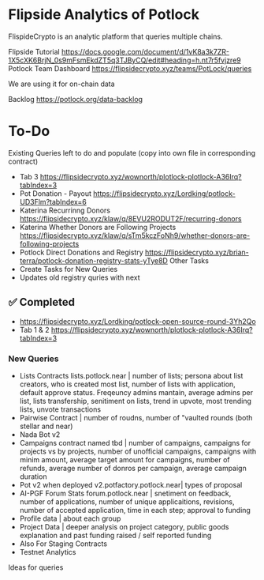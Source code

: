 # Flipside Analytics of Potlock
FlispideCrypto is an analytic platform that queries multiple chains.


Flipside Tutorial https://docs.google.com/document/d/1vK8a3k7ZR-1X5cXK6BrjN_0s9mFsmEkdZT5q3TJByCQ/edit#heading=h.nt7r5fvjzre9 
Potlock Team Dashboard https://flipsidecrypto.xyz/teams/PotLock/queries

We are using it for on-chain data

Backlog  https://potlock.org/data-backlog

# To-Do
Existing Queries left to do and populate (copy into own file in corresponding contract)
- Tab 3 https://flipsidecrypto.xyz/wownorth/plotlock-plotlock-A36Irq?tabIndex=3
- Pot Donation - Payout https://flipsidecrypto.xyz/Lordking/potlock-UD3Flm?tabIndex=6
- Katerina Recurrinng Donors https://flipsidecrypto.xyz/klaw/q/8EVU2RODUT2F/recurring-donors
- Katerina Whether Donors are Following Projects https://flipsidecrypto.xyz/klaw/q/sTm5kczFoNh9/whether-donors-are-following-projects
- Potlock Direct Donations and Registry https://flipsidecrypto.xyz/brian-terra/potlock-donation-registry-stats-yTye8D
Other Tasks
- Create Tasks for New Queries
- Updates old registry quries with next

## ✅ Completed
- https://flipsidecrypto.xyz/Lordking/potlock-open-source-round-3Yh2Qo
- Tab 1 & 2 https://flipsidecrypto.xyz/wownorth/plotlock-plotlock-A36Irq?tabIndex=3


### New Queries
- Lists Contracts lists.potlock.near | number of lists; persona about list creators, who is created most list, number of lists with application, default approve status. Freqeuncy admins mantain, average admins per list, lists transfership, senitiment on lists, trend in upvote, most trending lists, unvote transactions
- Pairwise Contract | number of roudns, number of "vaulted rounds (both stellar and near)
- Nada Bot v2
- Campaigns contract named tbd | number of campaigns, campaigns for projects vs by projects, number of unofficial campaigns, campaigns with minim amount, average target amount for campaigns, number of refunds, average number of donros per campaign, average campaign duration
- Pot v2 when deployed v2.potfactory.potlock.near| types of proposal
- AI-PGF Forum Stats forum.potlock.near | snetiment on feedback, number of applications, number of unique applicaitions, revisions, number of accepted application, time in each step; approval to funding 
- Profile data | about each group
- Project Data | deeper analysis on project category, public goods explanation and past funding raised / self reported funding
- Also For Staging Contracts
- Testnet Analytics

Ideas for queries